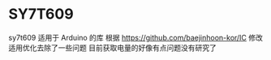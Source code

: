 # SY7T609
sy7t609 适用于 Arduino 的库
根据 https://github.com/baejinhoon-kor/IC 修改适用优化去除了一些问题
目前获取电量的好像有点问题没有研究了 
